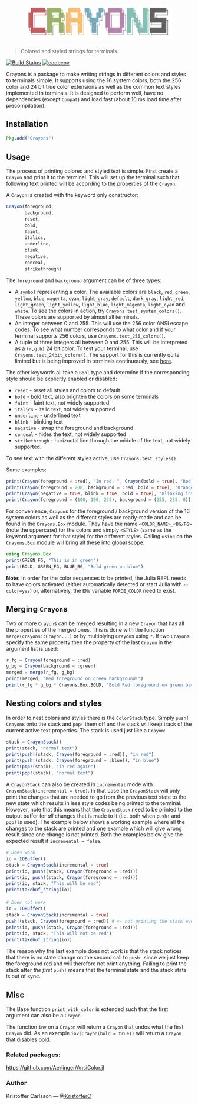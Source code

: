 <h1 align="center">
    <img width="400" src="logo.png" alt="crayons">
    <br>
</h1>

> Colored and styled strings for terminals.

[![Build Status](https://travis-ci.org/KristofferC/Crayons.jl.svg?branch=master)](https://travis-ci.org/KristofferC/Crayons.jl) [![codecov](https://codecov.io/gh/KristofferC/Crayons.jl/branch/master/graph/badge.svg)](https://codecov.io/gh/KristofferC/Crayons.jl)

Crayons is a package to make writing strings in different colors and styles to terminals simple. It supports using the 16 system colors, both the 256 color and 24 bit true color extensions as well as the common text styles implemented in terminals. It is designed to perform well, have no dependencies (except `Compat`) and load fast (about 10 ms load time after precompilation).

## Installation

```jl
Pkg.add("Crayons")
```

## Usage

The process of printing colored and styled text is simple. First create a `Crayon` and print it to the terminal. This will set up the terminal such that following text printed will be according to the properties of the `Crayon`.

A `Crayon` is created with the keyword only constructor:
```julia
Crayon(foreground,
       background,
       reset,
       bold,
       faint,
       italics,
       underline,
       blink,
       negative,
       conceal,
       strikethrough)
```

The `foreground` and `background` argument can be of three types:

* A `symbol` representing a color. The available colors are `black`, `red`, `green`, `yellow`, `blue`, `magenta`, `cyan`, `light_gray`, `default`, `dark_gray`, `light_red`, `light_green`, `light_yellow`, `light_blue`, `light_magenta`, `light_cyan` and `white`. To see the colors in action, try `Crayons.test_system_colors()`. These colors are supported by almost all terminals.
* An integer between 0 and 255. This will use the 256 color ANSI escape codes. To see what number corresponds to what color and if your terminal supports 256 colors, use `Crayons.test_256_colors()`.
* A tuple of three integers all between 0 and 255. This will be interpreted as a `(r,g,b)` 24 bit color. To test your terminal, use `Crayons.test_24bit_colors()`. The support for this is currently quite limited but is being improved in terminals continuously, see [here](https://gist.github.com/XVilka/8346728).

The other keywords all take a `Bool` type and determine if the corresponding style should be explicitly enabled or disabled:

* `reset` - reset all styles and colors to default
* `bold` - bold text, also brighten the colors on some terminals
* `faint` - faint text, not widely supported
* `italics` - italic text, not widely supported
* `underline` - underlined text
* `blink` - blinking text
* `negative` - swap the foreground and background
* `conceal` - hides the text, not widely supported
* `strikethrough` - horizontal line through the middle of the text, not widely supported.

To see text with the different styles active, use `Crayons.test_styles()`

Some examples:

```julia
print(Crayon(foreground = :red), "In red. ", Crayon(bold = true), "Red and bold")
print(Crayon(foreground = 208, background = :red, bold = true), "Orange bold on red")
print(Crayon(negative = true, blink = true, bold = true), "Blinking inverse bold")
print(Crayon(foreground = (100, 100, 255), background = (255, 255, 0)), "Bluish on yellow")
```

For convenience, `Crayon`s for the foreground / background version of the 16 system colors as well as the different styles are ready-made and can be found in the `Crayons.Box` module. They have the name `<COLOR_NAME>_<BG/FG>` (note the uppercase) for the colors and simply `<STYLE>` (same as the keyword argument for that style) for the different styles. Calling `using` on the `Crayons.Box` module will bring all these into global scope:

```julia
using Crayons.Box
print(GREEN_FG, "This is in green")
print(BOLD, GREEN_FG, BLUE_BG, "Bold green on blue")
```

**Note:** In order for the color sequences to be printed, the Julia REPL needs to have colors activated (either automatically detected or start Julia with `--color=yes`) or, alternatively, the `ENV` variable `FORCE_COLOR` need to exist.

## Merging `Crayon`s

Two or more `Crayon`s can be merged resulting in a new `Crayon` that has all the properties of the merged ones. This is done with the function `merge(crayons::Crayon...)` or by multiplying `Crayon`s using `*`. If two `Crayon`s specify the same property then the property of the last `Crayon` in the argument list is used:

```julia
r_fg = Crayon(foreground = :red)
g_bg = Crayon(background = :green)
merged = merge(r_fg, g_bg)
print(merged, "Red foreground on green background!")
print(r_fg * g_bg * Crayons.Box.BOLD, "Bold Red foreground on green background!")
```


## Nesting colors and styles

In order to nest colors and styles there is the `ColorStack` type. Simply `push!` `Crayon`s onto the stack and `pop!` them off and the stack will keep track of the current active text properties. The stack is used just like a `Crayon`:

```julia
stack = CrayonStack()
print(stack, "normal text")
print(push!(stack, Crayon(foreground = :red)), "in red")
print(push!(stack, Crayon(foreground = :blue)), "in blue")
print(pop!(stack), "in red again")
print(pop!(stack), "normal text")
```

A `CrayonStack` can also be created in `incremental` mode with `CrayonStack(incremental = true)`. In that case the `CrayonStack` will only print the changes that are needed to go from the previous text state to the new state which results in less style codes being printed to the terminal. However, note that this means that the `CrayonStack` need to be printed to the output buffer for *all* changes that is made to it (i.e. both when `push!` and `pop!` is used). The example below shows a working example where all the changes to the stack are printed and one example which will give wrong result since one change is not printed. Both the examples below give the expected result if `incremental = false`.

```julia
# Does work
io = IOBuffer()
stack = CrayonStack(incremental = true)
print(io, push!(stack, Crayon(foreground = :red)))
print(io, push!(stack, Crayon(foreground = :red)))
print(io, stack, "This will be red")
print(takebuf_string(io))

# Does not work
io = IOBuffer()
stack = CrayonStack(incremental = true)
push!(stack, Crayon(foreground = :red)) # <- not printing the stack even though we modify it!
print(io, push!(stack, Crayon(foreground = :red)))
print(io, stack, "This will not be red")
print(takebuf_string(io))
```

The reason why the last example does not work is that the stack notices that there is no state change on the second call to `push!` since we just keep the foreground red and will therefore not print anything. Failing to print the stack after *the first* `push!` means that the terminal state and the stack state is out of sync.

## Misc

The Base function `print_with_color` is extended such that the first argument can also be a `Crayon`.

The function `inv` on a `Crayon` will return a `Crayon` that undos what the first `Crayon` did.
As an example `inv(Crayon(bold = true))` will return a `Crayon` that disables bold.


### Related packages:

https://github.com/Aerlinger/AnsiColor.jl

### Author

Kristoffer Carlsson — [@KristofferC](https://github.com/KristofferC)

